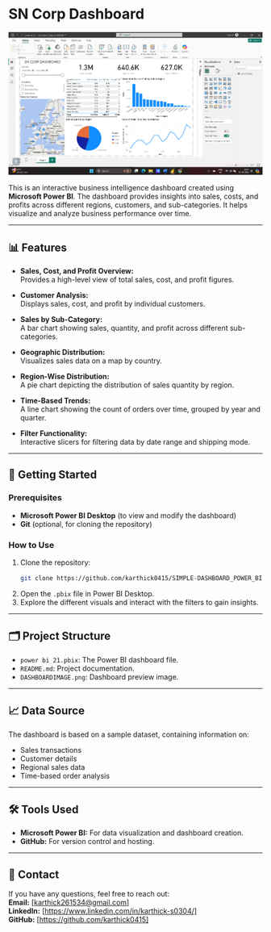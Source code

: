 
# SN Corp Dashboard

![Dashboard Screenshot](https://github.com/karthick0415/SIMPLE-DASHBOARD_POWER_BI/blob/main/DASHBOARDIMAGE.png)

This is an interactive business intelligence dashboard created using **Microsoft Power BI**. The dashboard provides insights into sales, costs, and profits across different regions, customers, and sub-categories. It helps visualize and analyze business performance over time.

---

## 📊 Features

- **Sales, Cost, and Profit Overview:**  
  Provides a high-level view of total sales, cost, and profit figures.
  
- **Customer Analysis:**  
  Displays sales, cost, and profit by individual customers.
  
- **Sales by Sub-Category:**  
  A bar chart showing sales, quantity, and profit across different sub-categories.

- **Geographic Distribution:**  
  Visualizes sales data on a map by country.

- **Region-Wise Distribution:**  
  A pie chart depicting the distribution of sales quantity by region.

- **Time-Based Trends:**  
  A line chart showing the count of orders over time, grouped by year and quarter.

- **Filter Functionality:**  
  Interactive slicers for filtering data by date range and shipping mode.

---

## 🚀 Getting Started

### Prerequisites
- **Microsoft Power BI Desktop** (to view and modify the dashboard)
- **Git** (optional, for cloning the repository)

### How to Use
1. Clone the repository:
   ```bash
   git clone https://github.com/karthick0415/SIMPLE-DASHBOARD_POWER_BI
   ```
2. Open the `.pbix` file in Power BI Desktop.
3. Explore the different visuals and interact with the filters to gain insights.

---

## 🗂️ Project Structure

- `power bi 21.pbix`: The Power BI dashboard file.
- `README.md`: Project documentation.
- `DASHBOARDIMAGE.png`: Dashboard preview image.

---

## 📈 Data Source
The dashboard is based on a sample dataset, containing information on:
- Sales transactions
- Customer details
- Regional sales data
- Time-based order analysis

---

## 🛠️ Tools Used

- **Microsoft Power BI:** For data visualization and dashboard creation.
- **GitHub:** For version control and hosting.

---


## 📧 Contact
If you have any questions, feel free to reach out:  
**Email:** [karthick261534@gmail.com]  
**LinkedIn:** [https://www.linkedin.com/in/karthick-s0304/]  
**GitHub:** [https://github.com/karthick0415]
